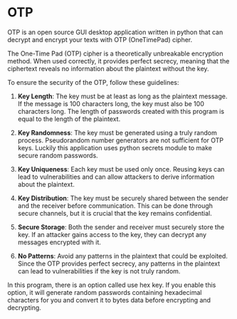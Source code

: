 # OTP
OTP is an open source GUI desktop application written in python that can decrypt and encrypt your texts with OTP (OneTimePad) cipher. 

The One-Time Pad (OTP) cipher is a theoretically unbreakable encryption method. When used correctly, it provides perfect secrecy, meaning that the ciphertext reveals no information about the plaintext without the key.

To ensure the security of the OTP, follow these guidelines: 

1. **Key Length**: The key must be at least as long as the plaintext message. If the message is 100 characters long, the key must also be 100 characters long. The length of passwords created with this program is equal to the length of the plaintext.

2. **Key Randomness**: The key must be generated using a truly random process. Pseudorandom number generators are not sufficient for OTP keys. Luckily this application uses python secrets module to make secure random passwords. 

3. **Key Uniqueness**: Each key must be used only once. Reusing keys can lead to vulnerabilities and can allow attackers to derive information about the plaintext. 

4. **Key Distribution**: The key must be securely shared between the sender and the receiver before communication. This can be done through secure channels, but it is crucial that the key remains confidential. 

5. **Secure Storage**: Both the sender and receiver must securely store the key. If an attacker gains access to the key, they can decrypt any messages encrypted with it. 

6. **No Patterns**: Avoid any patterns in the plaintext that could be exploited. Since the OTP provides perfect secrecy, any patterns in the plaintext can lead to vulnerabilities if the key is not truly random.

In this program, there is an option called use hex key.  If you enable this option, it will generate random passwords containing hexadecimal characters for you and convert it to bytes data before encrypting and decrypting.
